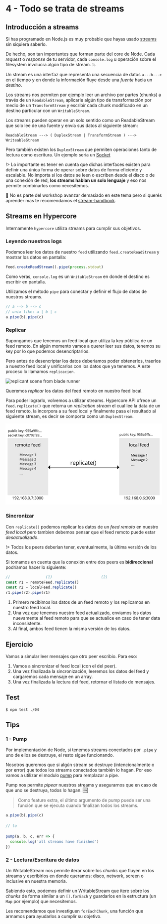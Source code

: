 # 4 - Todo se trata de streams

## Introducción a streams

Si has programado en Node.js es muy probable que hayas usado [streams](https://nodejs.org/api/stream.html)
sin siquiera saberlo.

De hecho, son tan importantes que forman parte del core de Node. Cada _request_ o _response_ de tu
servidor, cada `console.log` u operación sobre el filesystem involucra algún tipo de stream. :boom:

Un stream es una interfaz que representa una secuencia de datos `a---b---c` en el tiempo y en donde
la información fluye desde una _fuente_ hacia un _destino_.

Los streams nos permiten por ejemplo leer un archivo por partes (chunks) a través de un `ReadableStream`,
aplicarle algún tipo de transformación por medio de un `TransformStream` y escribir cada chunk modificado
en un destino particular con un `WritableStream`.

Los streams pueden operar en un solo sentido como un ReadableStream que solo lee de una fuente
y envía sus datos al siguiente stream:

```
ReadableStream ---> ( DuplexStream | TransformStream ) ---> WriteableStream
```

Pero también existen los `DuplexStream` que permiten operaciones tanto de lectura como escritura.
Un ejemplo seria un [Socket](https://nodejs.org/api/net.html#net_new_net_socket_options)

!> Lo importante es tener en cuenta que dichas interfaces existen para definir una única forma de operar
sobre datos de forma eficiente y escalable. No importa si los datos se leen o escriben desde el disco o de una
conexión de red, **los streams hablan un solo lenguaje** y eso nos permite combinarlos como necesitemos.

:link: No es parte del workshop avanzar demasiado en este tema pero si querés aprender mas te recomendamos el
[stream-handbook](https://github.com/substack/stream-handbook).

## Streams en Hypercore

Internamente `hypercore` utiliza streams para cumplir sus objetivos.

### Leyendo nuestros logs

Podemos leer los datos de nuestro `feed` utilizando `feed.createReadStream` y mostrar los datos en pantalla:

```javascript
feed.createReadStream().pipe(process.stdout)
```

Como veras, `console.log` es un `WritableStream` en donde el destino es escribir en pantalla.

Utilizamos el método `pipe` para conectar y definir el flujo de datos de nuestros streams.

```javascript
// a --> b --> c
// unix like: a | b | c
a.pipe(b).pipe(c)
```

### Replicar

Supongamos que tenemos un feed local que utiliza la key pública de un feed remoto. En algún momento vamos
a querer leer sus datos, tenemos su key por lo que podemos desencriptarlos.

Pero antes de desencriptar los datos deberíamos poder obtenerlos, traerlos a nuestro feed local y unificarlos
con los datos que ya tenemos. A este proceso lo llamamos `replicacion`.

![replicant scene from blade runner](https://media.giphy.com/media/xtpNfxNz7rTSo/giphy.gif)

Queremos _replicar_ los datos del feed remoto en nuestro feed local.

Para poder lograrlo, volvemos a utilizar streams. Hypercore API ofrece un `feed.replicate()` que retorna un
_replication stream_ el cual lee la data de un feed remoto, la incorpora a su feed local y finalmente pasa el resultado
al siguiente stream, es decir se comporta como un `DuplexStream`.

![replicate](/assets/replicate.png)

### Sincronizar

Con `replicate()` podemos replicar los datos de un _feed remoto_ en nuestro _feed local_ pero tambien debemos
pensar que el feed remoto puede estar _desactualizado_.

!> Todos los peers deberían tener, eventualmente, la última versión de los datos.

Si tomamos en cuenta que la conexión entre dos peers es **bidireccional** podríamos hacer lo siguiente:
```javascript
//                (1)                      (2)
const r1 = remoteFeed.replicate()
const r2 = localFeed.replicate()
r1.pipe(r2).pipe(r1)
```

1. Primero recibimos los datos de un feed remoto y los replicamos en nuestro feed local.
2. Una vez que tenemos nuestro feed actualizado, enviamos los datos nuevamente al feed remoto
para que se actualice en caso de tener data inconsistente.
3. Al final, ambos feed tienen la misma versión de los datos.

## Ejercicio

Vamos a simular leer mensajes que otro peer escribio. Para eso:

1. Vamos a sincronizar el feed local (con el del peer).
2. Una vez finalizada la sincronización, leeremos los datos del feed y cargaremos
cada mensaje en un array.
3. Una vez finalizada la lectura del feed, retornar el listado de mensajes.

## Test

```
$ npm test ./04
```

## Tips

### 1 - Pump

Por implementación de Node, si tenemos streams conectados por `.pipe` y uno de ellos
se destruye, el resto sigue funcionando.

Nosotros queremos que si algún stream se destruye (intencionalmente o por error) que todos
los streams conectados también lo hagan. Por eso vamos a utilizar el modulo [pump](/pump)
para remplazar a pipe.

Pump nos permite _pipear_ nuestros streams y asegurarnos que en caso de que uno se destruya, todos lo hagan. :cool:

> Como feature extra, el último argumento de pump puede ser una función que se ejecuta
cuando finalizan todos los streams.

```javascript
a.pipe(b).pipe(c)

// to

pump(a, b, c, err => {
  console.log('all streams have finished')
})
```

### 2 - Lectura/Escritura de datos

Un WritableStream nos permite iterar sobre los _chunks_ que fluyen en los streams y
escribirlos en donde queramos: disco, network, screen o inclusive en nuestra memoria.

Sabiendo esto, podemos definir un WritableStream que itere sobre los _chunks_ de forma similar a un `[].forEach`
y guardarlos en la estructura (un `Map` por ejemplo) que necesitemos.

Les recomendamos que investiguen `forEachChunk`, una función que armamos para ayudarlos a cumplir su objetivo.
